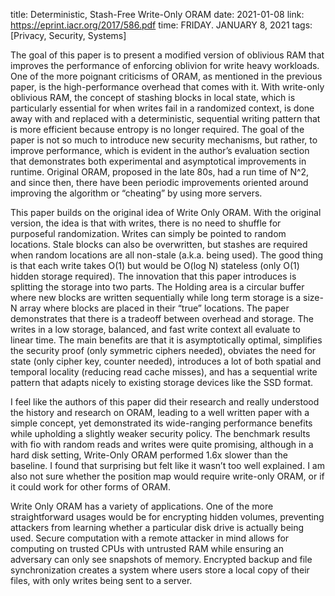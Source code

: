 title: Deterministic, Stash-Free Write-Only ORAM
date: 2021-01-08
link: https://eprint.iacr.org/2017/586.pdf
time: FRIDAY. JANUARY 8, 2021
tags: [Privacy, Security, Systems]

The goal of this paper is to present a modified version of oblivious RAM that improves the performance of enforcing oblivion for write heavy workloads. One of the more poignant criticisms of ORAM, as mentioned in the previous paper, is the high-performance overhead that comes with it. With write-only oblivious RAM, the concept of stashing blocks in local state, which is particularly essential for when writes fail in a randomized context, is done away with and replaced with a deterministic, sequential writing pattern that is more efficient because entropy is no longer required. The goal of the paper is not so much to introduce new security mechanisms, but rather, to improve performance, which is evident in the author’s evaluation section that demonstrates both experimental and asymptotical improvements in runtime. Original ORAM, proposed in the late 80s, had a run time of N^2, and since then, there have been periodic improvements oriented around improving the algorithm or “cheating” by using more servers.

This paper builds on the original idea of Write Only ORAM. With the original version, the idea is that with writes, there is no need to shuffle for purposeful randomization. Writes can simply be pointed to random locations. Stale blocks can also be overwritten, but stashes are required when random locations are all non-stale (a.k.a. being used). The good thing is that each write takes O(1) but would be O(log N) stateless (only O(1) hidden storage required). The innovation that this paper introduces is splitting the storage into two parts. The Holding area is a circular buffer where new blocks are written sequentially while long term storage is a size-N array where blocks are placed in their “true” locations. The paper demonstrates that there is a tradeoff between overhead and storage. The writes in a low storage, balanced, and fast write context all evaluate to linear time. The main benefits are that it is asymptotically optimal, simplifies the security proof (only symmetric ciphers needed), obviates the need for state (only cipher key, counter needed), introduces a lot of both spatial and temporal locality (reducing read cache misses), and has a sequential write pattern that adapts nicely to existing storage devices like the SSD format.

I feel like the authors of this paper did their research and really understood the history and research on ORAM, leading to a well written paper with a simple concept, yet demonstrated its wide-ranging performance benefits while upholding a slightly weaker security policy. The benchmark results with fio with random reads and writes were quite promising, although in a hard disk setting, Write-Only ORAM performed 1.6x slower than the baseline. I found that surprising but felt like it wasn’t too well explained. I am also not sure whether the position map would require write-only ORAM, or if it could work for other forms of ORAM.

Write Only ORAM has a variety of applications. One of the more straightforward usages would be for encrypting hidden volumes, preventing attackers from learning whether a particular disk drive is actually being used. Secure computation with a remote attacker in mind allows for computing on trusted CPUs with untrusted RAM while ensuring an adversary can only see snapshots of memory. Encrypted backup and file synchronization creates a system where users store a local copy of their files, with only writes being sent to a server.
